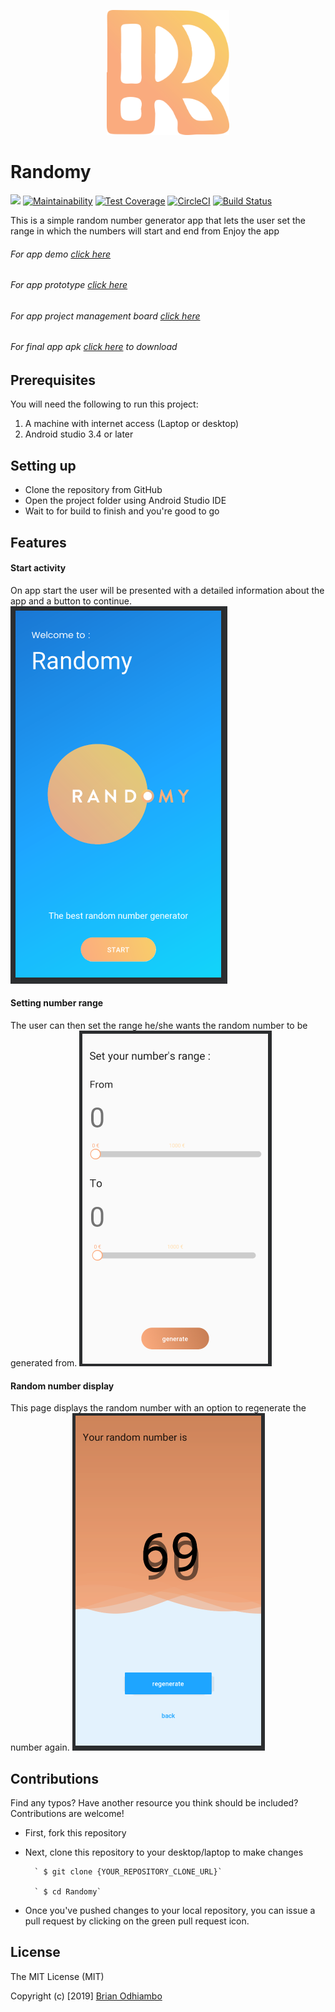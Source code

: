 <p align="center"><img src="pics/logo.png" alt="Randomy logo" height="200px"></p>

# Randomy
[![](https://img.shields.io/badge/Reviewed_by-Hound-a873d1.svg)](https://houndci.com) [![Maintainability](https://api.codeclimate.com/v1/badges/4325bdf63dc04048dcb3/maintainability)](https://codeclimate.com/github/MamboBryan/Randomy/maintainability) [![Test Coverage](https://api.codeclimate.com/v1/badges/4325bdf63dc04048dcb3/test_coverage)](https://codeclimate.com/github/MamboBryan/Randomy/test_coverage) [![CircleCI](https://circleci.com/gh/MamboBryan/Randomy.svg?style=svg)](https://circleci.com/gh/MamboBryan/Randomy)  [![Build Status](https://app.bitrise.io/app/8cd8c70c76b71bcc/status.svg?token=5NURl7JCQF1gvtp53Xf4qg)](https://app.bitrise.io/app/8cd8c70c76b71bcc)

This is a simple random number generator app that lets the user set the range in which the numbers will start and end from
Enjoy the app
###### For app demo [click here](https://appetize.io/app/fp5y2y70htnjtp10mkvedyh5xg)
###### For app prototype [click here](https://projects.invisionapp.com/prototype/Randomy-cjvwi0tbs00907z010jfdypbj)
###### For app project management board [click here](https://www.pivotaltracker.com/n/projects/2349874)
###### For final app apk [click here](https://drive.google.com/open?id=1aXPBs4-QWQeMiFYejN1WLHyVjE4_suNa) to download

## Prerequisites
You will need the following to run this project:
1. A machine with internet access (Laptop or desktop)
2. Android studio 3.4 or later

## Setting up
* Clone the repository from GitHub
* Open the project folder using Android Studio IDE
* Wait to for build to finish and you're good to go

## Features
#### Start activity
On app start the user will be presented with a detailed information about the app and a button to continue.
![Start Activity](pics/landing.PNG)

#### Setting number range
The user can then set the range he/she wants the random number to be generated from.
![Start Activity](pics/range.PNG)

#### Random number display
This page displays the random number with an option to regenerate the number again.
![Start Activity](pics/main.PNG)

## Contributions
Find any typos? Have another resource you think should be included? Contributions are welcome!
* First, fork this repository
* Next, clone this repository to your desktop/laptop to make changes

		` $ git clone {YOUR_REPOSITORY_CLONE_URL}`

		` $ cd Randomy`

* Once you've pushed changes to your local repository, you can issue a pull request by clicking on the green pull request icon.

## License
The MIT License (MIT)

Copyright (c) [2019] [Brian Odhiambo](https://github.com/MamboBryan)
